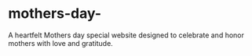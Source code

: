 # mothers-day-
A heartfelt Mothers day special website designed to celebrate and honor mothers with love and gratitude.
